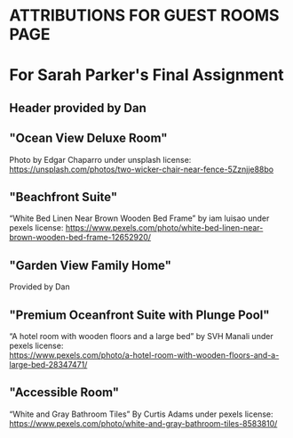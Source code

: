 # ATTRIBUTIONS FOR GUEST ROOMS PAGE
# For Sarah Parker's Final Assignment


## Header provided by Dan


## "Ocean View Deluxe Room"
Photo by Edgar Chaparro under unsplash license:
 https://unsplash.com/photos/two-wicker-chair-near-fence-5Zznjje88bo

 ## "Beachfront Suite"
 “White Bed Linen Near Brown Wooden Bed Frame” by iam luisao under pexels license:
https://www.pexels.com/photo/white-bed-linen-near-brown-wooden-bed-frame-12652920/

## "Garden View Family Home"
Provided by Dan

## "Premium Oceanfront Suite with Plunge Pool"
“A hotel room with wooden floors and a large bed” by SVH Manali under pexels license:  
https://www.pexels.com/photo/a-hotel-room-with-wooden-floors-and-a-large-bed-28347471/

## "Accessible Room"
“White and Gray Bathroom Tiles” By Curtis Adams under pexels license:
 https://www.pexels.com/photo/white-and-gray-bathroom-tiles-8583810/